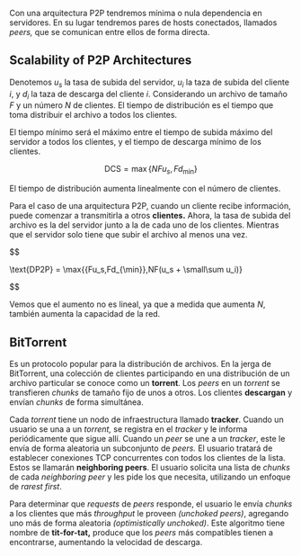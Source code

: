 Con una arquitectura P2P tendremos mínima o nula dependencia en servidores. En su lugar tendremos pares de hosts conectados, llamados *peers,* que se comunican entre ellos de forma directa.

## Scalability of P2P Architectures

Denotemos $u_s$ la tasa de subida del servidor, $u_i$ la taza de subida del cliente $i$, y $d_i$ la taza de descarga del cliente $i$. Considerando un archivo de tamaño $F$ y un número $N$ de clientes. El tiempo de distribución es el tiempo que toma distribuir el archivo a todos los clientes.

El tiempo mínimo será el máximo entre el tiempo de subida máximo del servidor a todos los clientes, y el tiempo de descarga mínimo de los clientes.

$$
\text{DCS} = \max\{{NFu_s,Fd_{\min}}\}
$$

El tiempo de distribución aumenta linealmente con el número de clientes.

Para el caso de una arquitectura P2P, cuando un cliente recibe información, puede comenzar a transmitirla a otros **clientes.** Ahora, la tasa de subida del archivo es la del servidor junto a la de cada uno de los clientes. Mientras que el servidor solo tiene que subir el archivo al menos una vez.

$$

\text{DP2P} = \max\{{Fu_s,Fd_{\min}},NF(u_s + \small\sum u_i)\}

$$

Vemos que el aumento no es lineal, ya que a medida que aumenta $N$, también aumenta la capacidad de la red.

## BitTorrent

Es un protocolo popular para la distribución de archivos. En la jerga de BitTorrent, una colección de clientes participando en una distribución de un archivo particular se conoce como un **torrent**. Los *peers* en un *torrent* se transfieren *chunks* de tamaño fijo de unos a otros. Los clientes **descargan** y envían *chunks* de forma simultánea.

Cada *torrent* tiene un nodo de infraestructura llamado **tracker**. Cuando un usuario se una a un *torrent,* se registra en el *tracker* y le informa periódicamente que sigue allí. Cuando un *peer* se une a un *tracker*, este le envía de forma aleatoria un subconjunto de *peers.* El usuario tratará de establecer conexiones TCP concurrentes con todos los clientes de la lista. Estos se llamarán **neighboring peers**. El usuario solicita una lista de *chunks* de cada *neighboring peer* y les pide los que necesita, utilizando un enfoque de *rarest first*.

Para determinar que *requests* de *peers* responde, el usuario le envía *chunks* a los clientes que más *throughput* le proveen *(unchoked peers)*, agregando uno más de forma aleatoria *(optimistically unchoked)*. Este algoritmo tiene nombre de **tit-for-tat,** produce que los *peers* más compatibles tienen a encontrarse, aumentando la velocidad de descarga.
